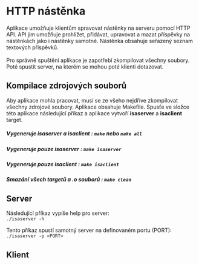 # HTTP nástěnka
 Aplikace umožňuje klientům spravovat nástěnky na serveru pomocí HTTP API. API jim umožňuje prohlížet, přidávat, upravovat a mazat příspěvky na nástěnkách jako i nástěnky samotné. Nástěnka obsahuje seřazený seznam textových příspěvků.
<br>
<br>
Pro správně spuštění aplikace je zapotřebí zkompilovat všechny soubory. Poté spustit server, na kterém se mohou poté klienti dotazovat.

## Kompilace zdrojových souborů
Aby aplikace mohla pracovat, musí se ze všeho nejdříve zkompilovat všechny zdrojové soubory. Aplikace obsahuje Makefile.
Spusťe ve složce této aplikace následující příkaz a aplikace vytvoří **isaserver** a **isaclient** target.

##### Vygeneruje _isaserver_ a _isaclient_ : <r>``make`` nebo `make all`
##### Vygeneruje pouze _isaserver_ : ``make isaserver``
##### Vygeneruje pouze _isaclient_ : ``make isaclient``
##### Smazání všech targetů a .o souborů : ``make clean``

## Server

Následující příkaz vypíše help pro server: <br>
``./isaserver -h``

Tento příkaz spustí samotný server na definovaném portu (PORT): <br>
``./isaserver -p <PORT>``

## Klient




